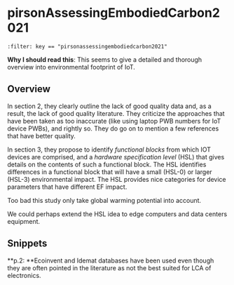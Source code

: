 # pirsonAssessingEmbodiedCarbon2021

```{bibliography}
:filter: key == "pirsonassessingembodiedcarbon2021"
```
**Why I should read this**: This seems to give a detailed and thorough overview into environmental footprint of IoT.

## Overview

In section 2, they clearly outline the lack of good quality data and, as a
result, the lack of good quality literature. They criticize the approaches that
have been taken as too inaccurate (like using laptop PWB numbers for IoT device
PWBs), and rightly so. They do go on to mention a few references that have
better quality.

In section 3, they propose to identify *functional blocks* from which IOT
devices are comprised, and a *hardware specification level* (HSL) that gives
details on the contents of such a functional block. The HSL identifies
differences in a functional block that will have a small (HSL-0) or larger
(HSL-3) environmental impact. The HSL provides nice categories for device
parameters that have different EF impact.

Too bad this study only take global warming potential into account.

We could perhaps extend the HSL idea to edge computers and data centers
equipment.



## Snippets

**p.2: **Ecoinvent and Idemat databases have been used even though they are often
pointed in the literature as not the best suited for LCA of electronics.

